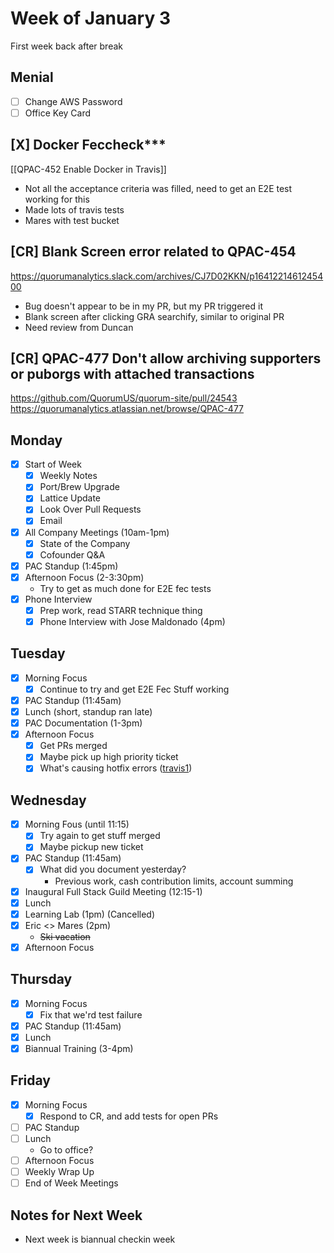 # Week of January 3
First week back after break

## Menial
 - [ ] Change AWS Password
 - [ ] Office Key Card

## [X] Docker Feccheck***
[[QPAC-452 Enable Docker in Travis]]
 - Not all the acceptance criteria was filled, need to get an E2E test working for this
 - Made lots of travis tests
 - Mares with test bucket

## [CR] Blank Screen error related to QPAC-454
https://quorumanalytics.slack.com/archives/CJ7D02KKN/p1641221461245400
 * Bug doesn't appear to be in my PR, but my PR triggered it
 * Blank screen after clicking GRA searchify, similar to original PR
 * Need review from Duncan

## [CR] QPAC-477 Don't allow archiving supporters or puborgs with attached transactions
https://github.com/QuorumUS/quorum-site/pull/24543
https://quorumanalytics.atlassian.net/browse/QPAC-477

## Monday
 - [x] Start of Week
	 - [x] Weekly Notes
	 - [x] Port/Brew Upgrade
	 - [x] Lattice Update
	 - [x] Look Over Pull Requests
	 - [x] Email
 - [x] All Company Meetings (10am-1pm)
	 - [x] State of the Company
	 - [x] Cofounder Q&A
 - [x] PAC Standup (1:45pm)
 - [x] Afternoon Focus (2-3:30pm)
	 - Try to get as much done for E2E fec tests
 - [x] Phone Interview
	 - [x] Prep work, read STARR technique thing
	 - [x] Phone Interview with Jose Maldonado (4pm)

## Tuesday
 - [x] Morning Focus
	 - [x] Continue to try and get E2E Fec Stuff working
 - [x] PAC Standup (11:45am)
 - [x] Lunch (short, standup ran late)
 - [x] PAC Documentation (1-3pm)
 - [x] Afternoon Focus
	 - [x] Get PRs merged
	 - [x] Maybe pick up high priority ticket
	 - [x] What's causing hotfix errors ([travis1][travis1])
	
[travis1]: https://app.travis-ci.com/github/QuorumUS/quorum-site/builds/244283617

## Wednesday
 - [x] Morning Fous (until 11:15)
	 - [x] Try again to get stuff merged
	 - [x] Maybe pickup new ticket
 - [x] PAC Standup (11:45am)
	 - [x] What did you document yesterday?
		 - Previous work, cash contribution limits, account summing
 - [x] Inaugural Full Stack Guild Meeting (12:15-1)
 - [x] Lunch
 - [x] Learning Lab (1pm) (Cancelled)
 - [x] Eric <> Mares (2pm)
	 - ~~Ski vacation~~
 - [x] Afternoon Focus

## Thursday
- [x] Morning Focus
	- [x] Fix that we'rd test failure
- [x] PAC Standup (11:45am)
- [x] Lunch
- [x] Biannual Training (3-4pm)

## Friday
 - [x] Morning Focus
	 - [x] Respond to CR, and add tests for open PRs
 - [ ] PAC Standup
 - [ ] Lunch
	 - Go to office?
 - [ ] Afternoon Focus
 - [ ] Weekly Wrap Up
 - [ ] End of Week Meetings

## Notes for Next Week
 - Next week is biannual checkin week